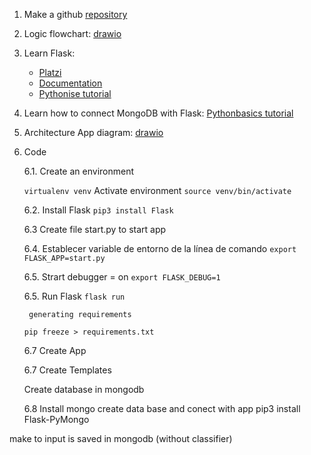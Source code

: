 1. Make a github [repository](https://github.com/isabelyb/apalabrados) 
2. Logic flowchart: [drawio](https://app.diagrams.net/)
3. Learn Flask: 
    * [Platzi](https://platzi.com/clases/flask/)
    * [Documentation](https://palletsprojects.com/p/flask/)
    * [Pythonise tutorial](https://pythonise.com/series/learning-flask/flask-application-structure)
4. Learn how to connect MongoDB with Flask:
    [Pythonbasics tutorial](https://pythonbasics.org/flask-mongodb/)
5. Architecture App diagram: [drawio](https://app.diagrams.net/)

6. Code  

    6.1. Create an environment 

    ```virtualenv venv```
    Activate environment
    ```source venv/bin/activate```

    6.2. Install Flask
    ```pip3 install Flask```
    
    6.3 Create file start.py to start app

    6.4. Establecer variable de entorno de la línea de comando
    ```export FLASK_APP=start.py```

    6.5. Strart debugger = on
    ```export FLASK_DEBUG=1```

    6.5. Run Flask
        ```flask run```

        generating requirements

    ```pip freeze > requirements.txt```


    6.7 Create App

    6.7 Create Templates

     Create database in mongodb

    6.8 Install mongo create data base and conect with app
    pip3 install Flask-PyMongo


make to input is saved in mongodb (without classifier)



